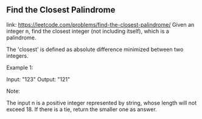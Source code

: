 ## Find the Closest Palindrome 
link: <https://leetcode.com/problems/find-the-closest-palindrome/>
Given an integer n, find the closest integer (not including itself), which is a palindrome. 

The 'closest' is defined as absolute difference minimized between two integers.

Example 1:

Input: "123"
Output: "121"



Note:

The input n is a positive integer represented by string, whose length will not exceed 18.
If there is a tie, return the smaller one as answer.


